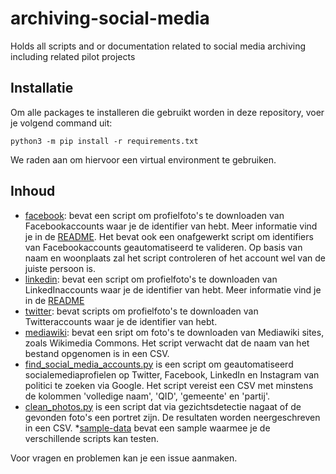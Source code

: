 # archiving-social-media
Holds all scripts and or documentation related to social media archiving including related pilot projects 

## Installatie

Om alle packages te installeren die gebruikt worden in deze repository, voer je volgend command uit:

```
python3 -m pip install -r requirements.txt
```

We raden aan om hiervoor een virtual environment te gebruiken.

## Inhoud

* [facebook](facebook/): bevat een script om profielfoto's te downloaden van Facebookaccounts waar je de identifier van hebt. Meer informatie vind je in de [README](facebook/README.md). Het bevat ook een onafgewerkt script om identifiers van Facebookaccounts geautomatiseerd te valideren. Op basis van naam en woonplaats zal het script controleren of het account wel van de juiste persoon is.
* [linkedin](linkedin/): bevat een script om profielfoto's te downloaden van LinkedInaccounts waar je de identifier van hebt. Meer informatie vind je in de [README](linkedin/README.md)
* [twitter](twitter/): bevat scripts om profielfoto's te downloaden van Twitteraccounts waar je de identifier van hebt.
* [mediawiki](mediawiki/): bevat een sript om foto's te downloaden van Mediawiki sites, zoals Wikimedia Commons. Het script verwacht dat de naam van het bestand opgenomen is in een CSV.
* [find_social_media_accounts.py](find_social_media_accounts.py) is een script om geautomatiseerd socialemediaprofielen op Twitter, Facebook, LinkedIn en Instagram van politici te zoeken via Google. Het script vereist een CSV met minstens de kolommen 'volledige naam', 'QID', 'gemeente' en 'partij'.
* [clean_photos.py](clean_photos.py) is een script dat via gezichtsdetectie nagaat of de gevonden foto's een portret zijn. De resultaten worden neergeschreven in een CSV.
*[sample-data](sample-data/) bevat een sample waarmee je de verschillende scripts kan testen.

Voor vragen en problemen kan je een issue aanmaken.


